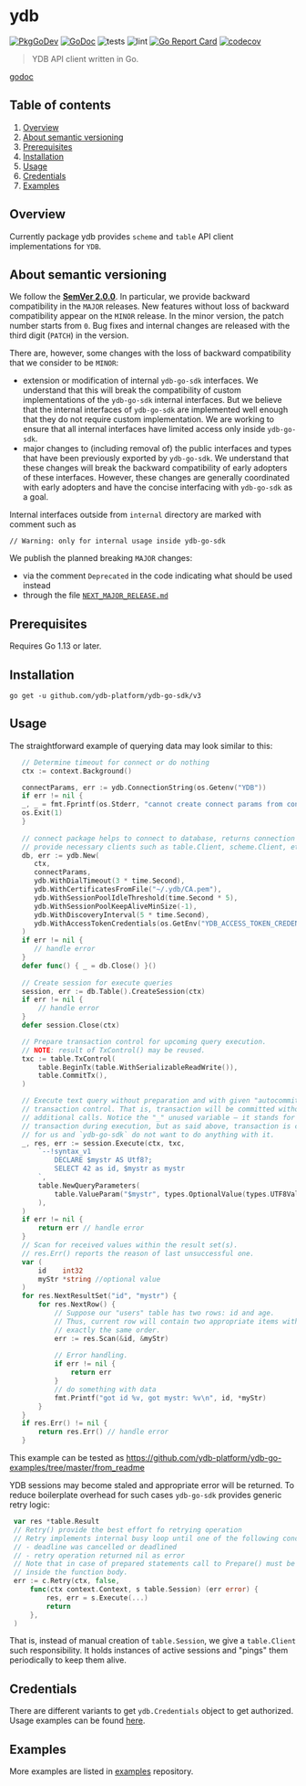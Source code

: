 # ydb

[![PkgGoDev](https://pkg.go.dev/badge/github.com/ydb-platform/ydb-go-sdk/v3)](https://pkg.go.dev/github.com/ydb-platform/ydb-go-sdk/v3)
[![GoDoc](https://godoc.org/github.com/ydb-platform/ydb-go-sdk/v3?status.svg)](https://godoc.org/github.com/ydb-platform/ydb-go-sdk/v3)
![tests](https://github.com/ydb-platform/ydb-go-sdk/workflows/tests/badge.svg?branch=master)
![lint](https://github.com/ydb-platform/ydb-go-sdk/workflows/lint/badge.svg?branch=master)
[![Go Report Card](https://goreportcard.com/badge/github.com/ydb-platform/ydb-go-sdk)](https://goreportcard.com/report/github.com/ydb-platform/ydb-go-sdk)
[![codecov](https://codecov.io/gh/ydb-platform/ydb-go-sdk/branch/master/graph/badge.svg)](https://app.codecov.io/gh/ydb-platform/ydb-go-sdk)

> YDB API client written in Go.

[godoc](https://godoc.org/github.com/ydb-platform/ydb-go-sdk/v3/)

## Table of contents
1. [Overview](#Overview)
2. [About semantic versioning](#SemVer)
3. [Prerequisites](#Prerequisites)
4. [Installation](#Install)
5. [Usage](#Usage)
6. [Credentials](#Credentials)
7. [Examples](#examples)

## Overview <a name="Overview"></a>

Currently package ydb provides `scheme` and `table` API client implementations for `YDB`.

## About semantic versioning <a name="SemVer"></a>

We follow the **[SemVer 2.0.0](https://semver.org)**. In particular, we provide backward compatibility in the `MAJOR` releases. New features without loss of backward compatibility appear on the `MINOR` release. In the minor version, the patch number starts from `0`. Bug fixes and internal changes are released with the third digit (`PATCH`) in the version.

There are, however, some changes with the loss of backward compatibility that we consider to be `MINOR`:
* extension or modification of internal `ydb-go-sdk` interfaces. We understand that this will break the compatibility of custom implementations of the `ydb-go-sdk` internal interfaces. But we believe that the internal interfaces of `ydb-go-sdk` are implemented well enough that they do not require custom implementation. We are working to ensure that all internal interfaces have limited access only inside `ydb-go-sdk`.
* major changes to (including removal of) the public interfaces and types that have been previously exported by `ydb-go-sdk`. We understand that these changes will break the backward compatibility of early adopters of these interfaces. However, these changes are generally coordinated with early adopters and have the concise interfacing with `ydb-go-sdk` as a goal.

Internal interfaces outside from `internal` directory are marked with comment such as
```
// Warning: only for internal usage inside ydb-go-sdk
```

We publish the planned breaking `MAJOR` changes:
* via the comment `Deprecated` in the code indicating what should be used instead
* through the file [`NEXT_MAJOR_RELEASE.md`](#NEXT_MAJOR_RELEASE.md)

## Prerequisites <a name="Prerequisites"></a>

Requires Go 1.13 or later.

## Installation <a name="Installation"></a>

```
go get -u github.com/ydb-platform/ydb-go-sdk/v3
```

## Usage <a name="Usage"></a>

The straightforward example of querying data may look similar to this:

```go
   // Determine timeout for connect or do nothing
   ctx := context.Background()

   connectParams, err := ydb.ConnectionString(os.Getenv("YDB"))
   if err != nil {
   _, _ = fmt.Fprintf(os.Stderr, "cannot create connect params from connection string env['YDB'] = '%s': %v\n", os.Getenv("YDB"), err)
   os.Exit(1)
   }
   
   // connect package helps to connect to database, returns connection object which
   // provide necessary clients such as table.Client, scheme.Client, etc.
   db, err := ydb.New(
      ctx,
      connectParams,
      ydb.WithDialTimeout(3 * time.Second),
      ydb.WithCertificatesFromFile("~/.ydb/CA.pem"),
      ydb.WithSessionPoolIdleThreshold(time.Second * 5),
      ydb.WithSessionPoolKeepAliveMinSize(-1),
      ydb.WithDiscoveryInterval(5 * time.Second),
      ydb.WithAccessTokenCredentials(os.GetEnv("YDB_ACCESS_TOKEN_CREDENTIALS")),
   )
   if err != nil {
      // handle error
   }
   defer func() { _ = db.Close() }()
   
   // Create session for execute queries
   session, err := db.Table().CreateSession(ctx)
   if err != nil {
       // handle error
   }
   defer session.Close(ctx)

   // Prepare transaction control for upcoming query execution.
   // NOTE: result of TxControl() may be reused.
   txc := table.TxControl(
       table.BeginTx(table.WithSerializableReadWrite()),
       table.CommitTx(),
   )

   // Execute text query without preparation and with given "autocommit"
   // transaction control. That is, transaction will be committed without
   // additional calls. Notice the "_" unused variable – it stands for created
   // transaction during execution, but as said above, transaction is committed
   // for us and `ydb-go-sdk` do not want to do anything with it.
   _, res, err := session.Execute(ctx, txc,
       `--!syntax_v1
           DECLARE $mystr AS Utf8?;
           SELECT 42 as id, $mystr as mystr
       `,
       table.NewQueryParameters(
           table.ValueParam("$mystr", types.OptionalValue(types.UTF8Value("test"))),
       ),
   )
   if err != nil {
       return err // handle error
   }
   // Scan for received values within the result set(s).
   // res.Err() reports the reason of last unsuccessful one.
   var (
       id    int32
       myStr *string //optional value
   )
   for res.NextResultSet("id", "mystr") {
       for res.NextRow() {
           // Suppose our "users" table has two rows: id and age.
           // Thus, current row will contain two appropriate items with
           // exactly the same order.
           err := res.Scan(&id, &myStr)
   
           // Error handling.
           if err != nil {
               return err
           }
           // do something with data
           fmt.Printf("got id %v, got mystr: %v\n", id, *myStr)
       }
   }
   if res.Err() != nil {
       return res.Err() // handle error
   }
```

This example can be tested as https://github.com/ydb-platform/ydb-go-examples/tree/master/from_readme

YDB sessions may become staled and appropriate error will be returned. To
reduce boilerplate overhead for such cases `ydb-go-sdk` provides generic retry logic:

```go
 var res *table.Result
 // Retry() provide the best effort fo retrying operation
 // Retry implements internal busy loop until one of the following conditions occurs:
 // - deadline was cancelled or deadlined
 // - retry operation returned nil as error
 // Note that in case of prepared statements call to Prepare() must be made
 // inside the function body.
 err := c.Retry(ctx, false,
     func(ctx context.Context, s table.Session) (err error) {
         res, err = s.Execute(...)
         return
     },
 )
```

That is, instead of manual creation of `table.Session`, we give a
`table.Client` such responsibility. It holds instances of active sessions and
"pings" them periodically to keep them alive.

## Credentials <a name="Credentials"></a>

There are different variants to get `ydb.Credentials` object to get authorized.
Usage examples can be found [here](https://github.com/ydb-platform/ydb-go-examples/tree/master/auth).

## Examples <a name="examples"></a>

More examples are listed in [examples](https://github.com/ydb-platform/ydb-go-examples) repository.

